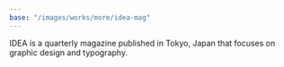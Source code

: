 ```yaml
---
base: "/images/works/more/idea-mag"
---
```


IDEA is a quarterly magazine published in Tokyo, Japan that focuses on graphic design and typography.
